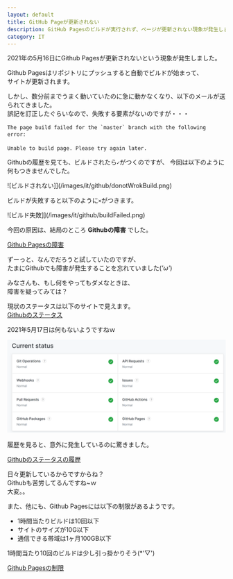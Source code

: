 ```yaml
---
layout: default
title: GitHub Pageが更新されない
description: GitHub Pagesのビルドが実行されず、ページが更新されない現象が発生しました。原因はGithubの障害でした。
category: IT
---
```

2021年の5月16日にGithub Pagesが更新されないという現象が発生しました。  

Github Pagesはリポジトリにプッシュすると自動でビルドが始まって、  
サイトが更新されます。  

しかし、数分前までうまく動いていたのに急に動かなくなり、以下のメールが送られてきました。  
誤記を訂正したぐらいなので、失敗する要素がないのですが・・・

```
The page build failed for the `master` branch with the following error:

Unable to build page. Please try again later.
```

Githubの履歴を見ても、ビルドされたら`✓`がつくのですが、
今回は以下のように何もつきませんでした。

![ビルドされない]](/images/it/github/donotWrokBuild.png)

ビルドが失敗すると以下のように`×`がつきます。

![ビルド失敗]](/images/it/github/buildFailed.png)

今回の原因は、結局のところ **Githubの障害** でした。

[Github Pagesの障害](https://www.githubstatus.com/incidents/zbpwygxwb3gw)

ずーっと、なんでだろうと試していたのですが、  
たまにGithubでも障害が発生することを忘れていました(*'ω'*)

みなさんも、もし何をやってもダメなときは、  
障害を疑ってみては？

現状のステータスは以下のサイトで見えます。  
[Githubのステータス](https://www.githubstatus.com/)

2021年5月17日は何もないようですねｗ

![Githubのステータス](/images/it/github/githubStatus.png)


履歴を見ると、意外に発生しているのに驚きました。  

[Githubのステータスの履歴](https://www.githubstatus.com/)

日々更新しているからですからね？  
Githubも苦労してるんですね~ｗ  
大変。。


また、他にも、Github Pagesには以下の制限があるようです。  

- 1時間当たりビルドは10回以下
- サイトのサイズが10G以下
- 通信できる帯域は1ヶ月100GB以下

1時間当たり10回のビルドは少し引っ掛かりそう(*'▽')

[Github Pagesの制限](https://docs.github.com/en/pages/getting-started-with-github-pages/about-github-pages#usage-limits)